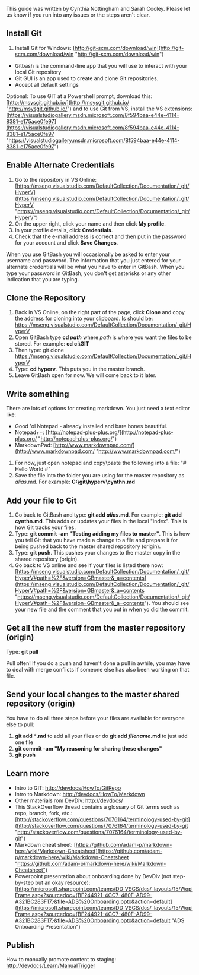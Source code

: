This guide was written by Cynthia Nottingham and Sarah Cooley. Please let us know if you run into any issues or the steps aren't clear.

## Install Git ##
1. Install Git for Windows: [http://git-scm.com/download/win](http://git-scm.com/download/win "http://git-scm.com/download/win")
- Gitbash is the command-line app that you will use to interact with your local Git repository
- Git GUI is an app used to create and clone Git repositories.
- Accept all default settings

Optional: To use GIT at a Powershell prompt, download this: [http://msysgit.github.io/](http://msysgit.github.io/ "http://msysgit.github.io/") and to use Git from VS, install the VS extensions: [https://visualstudiogallery.msdn.microsoft.com/8f594baa-e44e-4114-8381-e175ace0fe97](https://visualstudiogallery.msdn.microsoft.com/8f594baa-e44e-4114-8381-e175ace0fe97 "https://visualstudiogallery.msdn.microsoft.com/8f594baa-e44e-4114-8381-e175ace0fe97")

## Enable Alternate Credentials ##
1. Go to the repository in VS Online: [https://mseng.visualstudio.com/DefaultCollection/Documentation/_git/HyperV](https://mseng.visualstudio.com/DefaultCollection/Documentation/_git/HyperV "https://mseng.visualstudio.com/DefaultCollection/Documentation/_git/HyperV")
2. On the upper right, click your name and then click **My profile**.  
3. In your profile details, click **Credentials**.
4. Check that the e-mail address is correct and then put in the password for your account and click **Save Changes**.

When you use GitBash you will occasionally be asked to enter your username and password. The information that you just entered for your alternate credentials will be what you have to enter in GitBash. When you type your password in GitBash, you don't get asterisks or any other indication that you are typing.

## Clone the Repository ##

1. Back in VS Online, on the right part of the page, click **Clone** and copy the address for cloning into your clipboard. Is should be: https://mseng.visualstudio.com/DefaultCollection/Documentation/_git/HyperV
2. Open GitBash
type **cd *path*** where *path* is where you want the files to be stored. For example: **cd c:\GIT**
3. Then type: git clone https://mseng.visualstudio.com/DefaultCollection/Documentation/_git/HyperV
4. Type: **cd hyperv**. This puts you in the master branch.
5. Leave GitBash open for now. We will come back to it later.


## Write something ##
There are lots of options for creating markdown. You just need a text editor like:
- Good 'ol Notepad - already installed and bare bones beautiful.
- Notepad++: [http://notepad-plus-plus.org/](http://notepad-plus-plus.org/ "http://notepad-plus-plus.org/")
- MarkdownPad: [http://www.markdownpad.com/](http://www.markdownpad.com/ "http://www.markdownpad.com/")

1. For now, just open notepad and copy\paste the following into a file:
"# Hello World #"
2. Save the file into the folder you are using for the master repository as *alias*.md. For example: **C:\git\hyperv\cynthn.md**

## Add your file to Git ##

1. Go back to GitBash and type: **git add *alias*.md**. For example: **git add cynthn.md**. This adds or updates your files in the local "index". This is how Git tracks your files.
2. Type: **git commit -am "Testing adding my files to master"**. This is how you tell Git that you have made a change to a file and prepare it for being pushed back to the master shared repository (origin).
3. Type: **git push**. This pushes your changes to the master copy in the shared repository (origin).
4. Go back to VS online and see if your files is listed there now: [https://mseng.visualstudio.com/DefaultCollection/Documentation/_git/HyperV#path=%2F&version=GBmaster&_a=contents](https://mseng.visualstudio.com/DefaultCollection/Documentation/_git/HyperV#path=%2F&version=GBmaster&_a=contents "https://mseng.visualstudio.com/DefaultCollection/Documentation/_git/HyperV#path=%2F&version=GBmaster&_a=contents"). You should see your new file and the comment that you put in when yo did the commit.

## Get all the new stuff from the master repository (origin) ##

Type: **git pull**

Pull often! If you do a push and haven't done a pull in awhile, you may have to deal with merge conflicts if someone else has also been working on that file.

## Send your local changes to the master shared repository (origin) ##
You have to do all three steps before your files are available for everyone else to pull:

1. **git add** ***.md** to add all your files or do **git add *filename*.md** to just add one file
2. **git commit -am "My reasoning for sharing these changes"**
3. **git push**


## Learn more ##

- Intro to GIT: [http://devdocs/HowTo/GitRepo](http://devdocs/HowTo/GitRepo "http://devdocs/HowTo/GitRepo")
- Intro to Markdown: [http://devdocs/HowTo/Markdown](http://devdocs/HowTo/Markdown "http://devdocs/HowTo/Markdown")
- Other materials rom DevDiv: [http://devdocs/](http://devdocs/ "http://devdocs/")
- T​his StackOverflow thread contains a glossary of Git terms such as repo, branch, fork, etc.: [http://stackoverflow.com/questions/7076164/terminology-used-by-git](http://stackoverflow.com/questions/7076164/terminology-used-by-git "http://stackoverflow.com/questions/7076164/terminology-used-by-git")
- Markdown cheat sheet: [https://github.com/adam-p/markdown-here/wiki/Markdown-Cheatsheet](https://github.com/adam-p/markdown-here/wiki/Markdown-Cheatsheet "https://github.com/adam-p/markdown-here/wiki/Markdown-Cheatsheet")​​
- Powerpoint presentation about onboarding done by DevDiv (not step-by-step but an okay resource): [https://microsoft.sharepoint.com/teams/DD_VSCS/dcs/_layouts/15/WopiFrame.aspx?sourcedoc={BF244921-4CC7-480F-AD99-A321BC283F17}&file=ADS%20Onboarding.pptx&action=default](https://microsoft.sharepoint.com/teams/DD_VSCS/dcs/_layouts/15/WopiFrame.aspx?sourcedoc={BF244921-4CC7-480F-AD99-A321BC283F17}&file=ADS%20Onboarding.pptx&action=default "ADS Onboarding Presentation")


## Publish ##
How to manually promote content to staging: [http://devdocs/Learn/ManualTrigger](http://devdocs/Learn/ManualTrigger "http://devdocs/Learn/ManualTrigger") 



